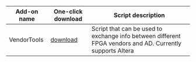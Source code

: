 Add-on name | One-click download | Script description
--- | --- | ---
VendorTools | [download](https://altium-designer-addons.github.io/DownGit/#/home?url=https://github.com/Altium-Designer-addons/scripts-libraries/tree/master/Scripts+-+FPGA/VendorTools) | Script that can be used to exchange info between different FPGA vendors and AD. Currently supports Altera
